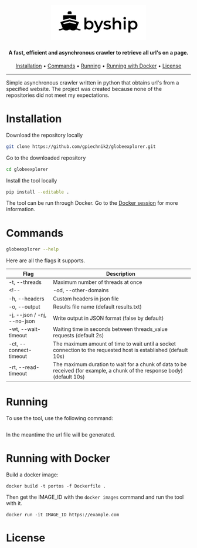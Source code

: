 <h1 align="center">
  <img src="static/logo.jpg" alt="portospy" width="260px"></a>
  <br>
</h1>

<h4 align="center">A fast, efficient and asynchronous crawler to retrieve all url's on a page.</h4>
      
<p align="center">
  <a href="#installation">Installation</a> •
  <a href="#commands">Commands</a> •
  <a href="#running">Running</a> •
  <a href="#running-with-docker">Running with Docker</a> •
  <a href="#license">License</a>
</p>

---
Simple asynchronous crawler written in python that obtains url's from a specified website. The project was created because none of the repositories did not meet my expectations.

# Installation

Download the repository locally
```sh
git clone https://github.com/gpiechnik2/globeexplorer.git
```

Go to the downloaded repository
```sh
cd globeexplorer
```

Install the tool locally
```sh
pip install --editable .

```

The tool can be run through Docker. Go to the [Docker session](#running-with-docker) for more information.

# Commands
```sh
globeexplorer --help
```

Here are all the flags it supports.

| Flag                        | Description                                                                                                               |
| --------------------------- | ------------------------------------------------------------------------------------------------------------------------- |
| -t, --threads               | Maximum number of threads at once                                                                                         |
<!-- | -od, --other-domains        | -->
| -h, --headers               | Custom headers in json file                                                                                               |
| -o, --output                | Results file name (default results.txt)                                                                                   |
| -j, --json / -nj, --no-json | Write output in JSON format (false by default)                                                                            |
| -wt, --wait-timeout         | Waiting time in seconds between threads_value requests (default 2s)                                                       |
| -ct, --connect-timeout      | The maximum amount of time to wait until a socket connection to the requested host is established (default 10s)           |
| -rt, --read-timeout         | The maximum duration to wait for a chunk of data to be received (for example, a chunk of the response body) (default 10s) |

# Running
To use the tool, use the following command:

```console

```

In the meantime the url file will be generated.

# Running with Docker
Build a docker image:

```
docker build -t portos -f Dockerfile . 
```

Then get the IMAGE_ID with the `docker images` command and run the tool with it.
```
docker run -it IMAGE_ID https://example.com
```

# License
